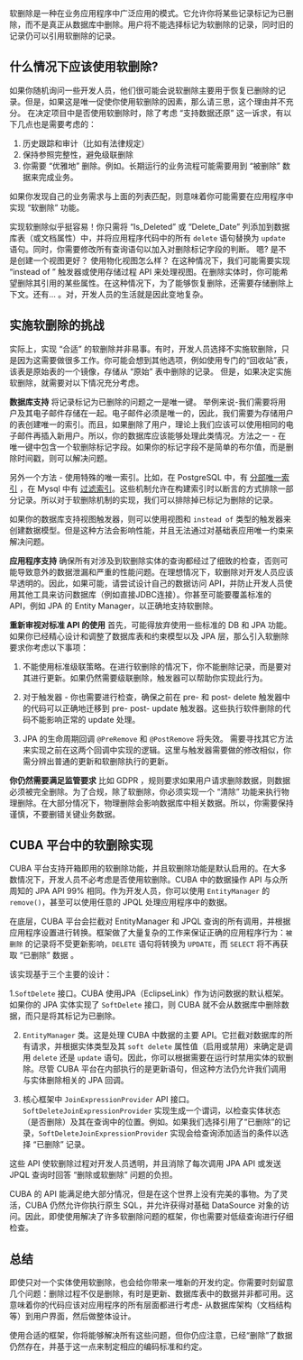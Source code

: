 软删除是一种在业务应用程序中广泛应用的模式。它允许你将某些记录标记为已删除，而不是真正从数据库中删除。用户将不能选择标记为软删除的记录，同时旧的记录仍可以引用软删除的记录。

## 什么情况下应该使用软删除?

如果你随机询问一些开发人员，他们很可能会说软删除主要用于恢复已删除的记录。但是，如果这是唯一促使你使用软删除的因素，那么请三思，这个理由并不充分。
在决定项目中是否使用软删除时，除了考虑 “支持数据还原” 这一诉求，有以下几点也是需要考虑的：

1. 历史跟踪和审计（比如有法律规定）
2. 保持参照完整性，避免级联删除
3. 你需要 “优雅地” 删除。例如。长期运行的业务流程可能需要用到 “被删除” 数据来完成业务。


如果你发现自己的业务需求与上面的列表匹配，则意味着你可能需要在应用程序中实现 “软删除” 功能。

实现软删除似乎挺容易！你只需将 “Is_Deleted” 或 “Delete_Date” 列添加到数据库表（或文档属性）中，并将应用程序代码中的所有 `delete` 语句替换为 `update` 语句。同时，你需要修改所有查询语句以加入对删除标记字段的判断。 嗯? 是不是创建一个视图更好？ 使用物化视图怎么样？ 在这种情况下，我们可能需要实现 “instead of ” 触发器或使用存储过程 API 来处理视图。在删除实体时，你可能希望删除其引用的某些属性。在这种情况下，为了能够恢复删除，还需要存储删除上下文。还有... 。对，开发人员的生活就是因此变地复杂。


## 实施软删除的挑战

实际上，实现 “合适” 的软删除并非易事。有时，开发人员选择不实施软删除，只是因为这需要做很多工作。你可能会想到其他选项，例如使用专门的“回收站”表，该表是原始表的一个镜像，存储从 “原始” 表中删除的记录。
但是，如果决定实施软删除，就需要对以下情况充分考虑。

**数据库支持** 将记录标记为已删除的问题之一是唯一键。 举例来说-我们需要将用户及其电子邮件存储在一起。电子邮件必须是唯一的，因此，我们需要为存储用户的表创建唯一的索引。而且，如果删除了用户，理论上我们应该可以使用相同的电子邮件再插入新用户。所以，你的数据库应该能够处理此类情况。方法之一 - 在唯一键中包含一个软删除标记字段。如果你的标记字段不是简单的布尔值，而是删除时间戳，则可以解决问题。

另外一个方法 - 使用特殊的唯一索引。比如，在 PostgreSQL 中，有 [分部唯一索引](https://www.postgresql.org/docs/12/indexes-partial.html) ，在 Mysql 中有
[过滤索引](https://docs.microsoft.com/en-us/sql/relational-databases/indexes/create-filtered-indexes)。这些机制允许在构建索引时以断言的方式排除一部分记录。所以对于软删除机制的实现，我们可以排除掉已标记为删除的记录。

如果你的数据库支持视图触发器，则可以使用视图和 `instead of` 类型的触发器来创建数据模型。但是这种方法会影响性能，并且无法通过对基础表应用唯一约束来解决问题。

**应用程序支持** 确保所有对涉及到软删除实体的查询都经过了细致的检查，否则可能导致意外的数据泄漏和严重的性能问题。在理想情况下，软删除对开发人员应该早透明的。因此，如果可能，请尝试设计自己的数据访问 API，并防止开发人员使用其他工具来访问数据库（例如直接JDBC连接）。你甚至可能要覆盖标准的 API，例如 JPA 的 Entity Manager，以正确地支持软删除。


**重新审视对标准 API 的使用** 首先，可能得放弃使用一些标准的 DB 和 JPA 功能。如果你已经精心设计和调整了数据库表和约束模型以及 JPA 层，那么引入软删除要求你考虑以下事项：

1. 不能使用标准级联策略。在进行软删除的情况下，你不能删除记录，而是要对其进行更新。如果仍然需要级联删除，触发器可以帮助你实现此行为。
   
2. 对于触发器 - 你也需要进行检查，确保之前在 pre- 和 post- delete 触发器中的代码可以正确地迁移到 pre- post- update 触发器。这些执行软件删除的代码不能影响正常的 update 处理。 

3. JPA 的生命周期回调 `@PreRemove` 和 `@PostRemove` 将失效。 需要寻找其它方法来实现之前在这两个回调中实现的逻辑。这里与触发器需要做的修改相似，你需分辨出普通的更新和软删除执行的更新。
 
**你仍然需要满足监管要求** 比如 GDPR ，规则要求如果用户请求删除数据，则数据必须被完全删除。为了合规，除了软删除，你必须实现一个 “清除” 功能来执行物理删除。在大部分情况下，物理删除会影响数据库中相关数据。所以，你需要保持谨慎，不要删错关键业务数据。


## CUBA 平台中的软删除实现

CUBA 平台支持开箱即用的软删除功能，并且软删除功能是默认启用的。在大多数情况下，开发人员不必考虑是否使用软删除。CUBA 中的数据操作 API 与众所周知的 JPA API 99% 相同。作为开发人员，你可以使用 `EntityManager` 的 `remove()`，甚至可以使用任意的 JPQL 处理应用程序中的数据。

在底层，CUBA 平台会拦截对 EntityManager 和 JPQL 查询的所有调用，并根据应用程序设置进行转换。框架做了大量复杂的工作来保证正确的应用程序行为：`被删除` 的记录将不受更新影响，`DELETE` 语句将转换为 `UPDATE`，而 `SELECT` 将不再获取 “已删除” 数据 。

该实现基于三个主要的设计：

1.`SoftDelete` 接口。CUBA 使用JPA（EclipseLink）作为访问数据的默认框架。如果你的 JPA 实体实现了 `SoftDelete` 接口，则 CUBA 就不会从数据库中删除数据，而只是将其标记为已删除。

2. `EntityManager` 类。这是处理 CUBA 中数据的主要 API。它拦截对数据库的所有请求，并根据实体类型及其 `soft delete` 属性值（启用或禁用）来确定是调用 `delete` 还是 `update` 语句。因此，你可以根据需要在运行时禁用实体的软删除。尽管 CUBA 平台在内部执行的是更新语句，但这种方法仍允许我们调用与实体删除相关的 JPA 回调。

3. 核心框架中 `JoinExpressionProvider` API 接口。`SoftDeleteJoinExpressionProvider` 实现生成一个谓词，以检查实体状态（是否删除）及其在查询中的位置。例如。如果我们选择引用了“已删除”的记录，`SoftDeleteJoinExpressionProvider` 实现会给查询添加适当的条件以选择 “已删除” 记录。

这些 API 使软删除过程对开发人员透明，并且消除了每次调用 JPA API 或发送 JPQL 查询时回答 “删除或软删除” 问题的负担。

CUBA 的 API 能满足绝大部分情况，但是在这个世界上没有完美的事物。为了灵活，CUBA 仍然允许你执行原生 SQL，并允许获得对基础 DataSource 对象的访问。因此，即使使用解决了许多软删除问题的框架，你也需要对低级查询进行仔细检查。

## 总结

即使只对一个实体使用软删除，也会给你带来一堆新的开发约定。你需要时刻留意几个问题：删除过程不仅是删除，有时是更新、数据库表中的数据并非都可用。这意味着你的代码应该对应用程序的所有层面都进行考虑- 从数据库架构（文档结构等）到用户界面，然后做整体设计。

使用合适的框架，你将能够解决所有这些问题，但你仍应注意，已经“删除”了数据仍然存在，并基于这一点来制定相应的编码标准和约定。

